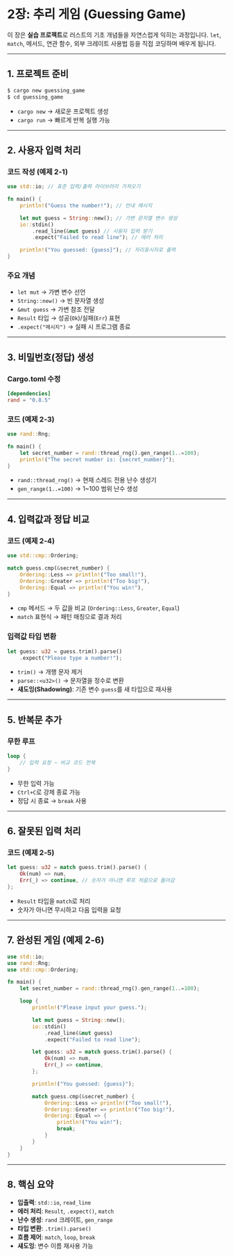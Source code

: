 # 2장: 추리 게임 (Guessing Game)

이 장은 **실습 프로젝트**로 러스트의 기초 개념들을 자연스럽게 익히는 과정입니다.
`let`, `match`, 메서드, 연관 함수, 외부 크레이트 사용법 등을 직접 코딩하며 배우게 됩니다.

---

## 1. 프로젝트 준비

```bash
$ cargo new guessing_game
$ cd guessing_game
```

* `cargo new` → 새로운 프로젝트 생성
* `cargo run` → 빠르게 반복 실행 가능

---

## 2. 사용자 입력 처리

### 코드 작성 (예제 2-1)

```rust
use std::io; // 표준 입력/출력 라이브러리 가져오기

fn main() {
    println!("Guess the number!"); // 안내 메시지

    let mut guess = String::new(); // 가변 문자열 변수 생성
    io::stdin()
        .read_line(&mut guess) // 사용자 입력 받기
        .expect("Failed to read line"); // 에러 처리

    println!("You guessed: {guess}"); // 자리표시자로 출력
}
```

### 주요 개념

* `let mut` → 가변 변수 선언
* `String::new()` → 빈 문자열 생성
* `&mut guess` → 가변 참조 전달
* `Result` 타입 → 성공(`Ok`)/실패(`Err`) 표현
* `.expect("메시지")` → 실패 시 프로그램 종료

---

## 3. 비밀번호(정답) 생성

### Cargo.toml 수정

```toml
[dependencies]
rand = "0.8.5"
```

### 코드 (예제 2-3)

```rust
use rand::Rng;

fn main() {
    let secret_number = rand::thread_rng().gen_range(1..=100);
    println!("The secret number is: {secret_number}");
}
```

* `rand::thread_rng()` → 현재 스레드 전용 난수 생성기
* `gen_range(1..=100)` → 1\~100 범위 난수 생성

---

## 4. 입력값과 정답 비교

### 코드 (예제 2-4)

```rust
use std::cmp::Ordering;

match guess.cmp(&secret_number) {
    Ordering::Less => println!("Too small!"),
    Ordering::Greater => println!("Too big!"),
    Ordering::Equal => println!("You win!"),
}
```

* `cmp` 메서드 → 두 값을 비교 (`Ordering::Less`, `Greater`, `Equal`)
* `match` 표현식 → 패턴 매칭으로 결과 처리

### 입력값 타입 변환

```rust
let guess: u32 = guess.trim().parse()
    .expect("Please type a number!");
```

* `trim()` → 개행 문자 제거
* `parse::<u32>()` → 문자열을 정수로 변환
* **섀도잉(Shadowing)**: 기존 변수 `guess`를 새 타입으로 재사용

---

## 5. 반복문 추가

### 무한 루프

```rust
loop {
    // 입력 요청 ~ 비교 코드 전체
}
```

* 무한 입력 가능
* `Ctrl+C`로 강제 종료 가능
* 정답 시 종료 → `break` 사용

---

## 6. 잘못된 입력 처리

### 코드 (예제 2-5)

```rust
let guess: u32 = match guess.trim().parse() {
    Ok(num) => num,
    Err(_) => continue, // 숫자가 아니면 루프 처음으로 돌아감
};
```

* `Result` 타입을 `match`로 처리
* 숫자가 아니면 무시하고 다음 입력을 요청

---

## 7. 완성된 게임 (예제 2-6)

```rust
use std::io;
use rand::Rng;
use std::cmp::Ordering;

fn main() {
    let secret_number = rand::thread_rng().gen_range(1..=100);

    loop {
        println!("Please input your guess.");

        let mut guess = String::new();
        io::stdin()
            .read_line(&mut guess)
            .expect("Failed to read line");

        let guess: u32 = match guess.trim().parse() {
            Ok(num) => num,
            Err(_) => continue,
        };

        println!("You guessed: {guess}");

        match guess.cmp(&secret_number) {
            Ordering::Less => println!("Too small!"),
            Ordering::Greater => println!("Too big!"),
            Ordering::Equal => {
                println!("You win!");
                break;
            }
        }
    }
}
```

---

## 8. 핵심 요약

* **입출력**: `std::io`, `read_line`
* **에러 처리**: `Result`, `.expect()`, `match`
* **난수 생성**: `rand` 크레이트, `gen_range`
* **타입 변환**: `.trim().parse()`
* **흐름 제어**: `match`, `loop`, `break`
* **섀도잉**: 변수 이름 재사용 가능

